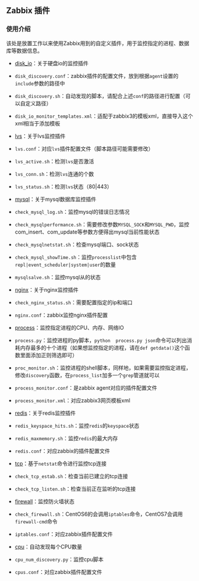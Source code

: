 ## Zabbix 插件

### 使用介绍

该处是放置工作以来使用Zabbix用到的自定义插件，用于监控指定的进程、数据库等数据信息。

-  [disk_io](https://github.com/Polaris0112/Ops-Tools/tree/master/zabbix_plugins/disk_io)：关于硬盘io的监控插件
  -  `disk_discovery.conf`：zabbix插件的配置文件，放到根据`agent`设置的`include`参数的路径中
  -  `disk_discovery.sh`：自动发现的脚本，请配合上述`conf`的路径进行配置（可以自定义路径）
  -  `disk_io_monitor_templates.xml`：适配于zabbix3的模板xml，直接导入这个xml相当于添加模板

-  [lvs](https://github.com/Polaris0112/Ops-Tools/tree/master/zabbix_plugins/lvs)：关于lvs监控插件
  -  `lvs.conf`：对应`lvs`插件配置文件（脚本路径可能需要修改）
  -  `lvs_active.sh`：检测`lvs`是否激活
  -  `lvs_conn.sh`：检测`lvs`连通的个数
  -  `lvs_status.sh`：检测`lvs`状态（80|443）

-  [mysql](https://github.com/Polaris0112/Ops-Tools/tree/master/zabbix_plugins/mysql)：关于mysql数据库监控插件
  -  `check_mysql_log.sh`：监控mysql的错误日志情况
  -  `check_mysqlperformance.sh`：需要修改参数`MYSQL_SOCK`和`MYSQL_PWD`，监控com_insert、com_update等参数方便得出mysql当前性能状态
  -  `check_mysqlnetstat.sh`：检查mysql端口、sock状态
  -  `check_mysql_showTime.sh`：监控`processlist`中包含`repl|event_scheduler|system|user`的数量
  -  `mysqlsalve.sh`：监控mysql从的状态

-  [nginx](https://github.com/Polaris0112/Ops-Tools/tree/master/zabbix_plugins/nginx)：关于nginx监控插件
  -  `check_nginx_status.sh`：需要配置指定的ip和端口
  -  `nginx.conf`：zabbix监控nginx插件配置

-  [process](https://github.com/Polaris0112/Ops-Tools/tree/master/zabbix_plugins/process)：监控指定进程的CPU、内存、网络IO
  -  `process.py`：监控进程的py脚本，`python  process.py json`命令可以列出消耗内存最多的十个进程（如果想监控指定的进程，请在`def getdata()`这个函数里面添加正则筛选即可）
  -  `proc_monitor.sh`：监控进程的shell脚本，同样地，如果需要监控指定进程，修改`discovery`函数，在`process_list`加多一个`grep`管道就可以
  -  `process_monitor.conf`：是zabbix agent对应的插件配置文件
  -  `process_monitor.xml`：对应zabbix3网页模板xml

-  [redis](https://github.com/Polaris0112/Ops-Tools/tree/master/zabbix_plugins/redis)：关于redis监控插件
  -  `redis_keyspace_hits.sh`：监控`redis`的`keyspace`状态
  -  `redis_maxmemory.sh`：监控`redis`的最大内存
  -  `redis.conf`：对应zabbix的插件配置文件

-  [tcp](https://github.com/Polaris0112/Ops-Tools/tree/master/zabbix_plugins/tcp)：基于`netstat`命令进行监控tcp连接
  -  `check_tcp_estab.sh`：检查当前已建立的tcp连接
  -  `check_tcp_listen.sh`：检查当前正在监听的tcp连接

-  [firewall](https://github.com/Polaris0112/Ops-Tools/tree/master/zabbix_plugins/firewall)：监控防火墙状态
  -  `check_firewall.sh`：CentOS6的会调用`iptables`命令，CentOS7会调用`firewall-cmd`命令
  -  `iptables.conf`：对应zabbix插件配置文件

-  [cpu](https://github.com/Polaris0112/Ops-Tools/tree/master/zabbix_plugins/cpu)：自动发现每个CPU数量
  -  `cpu_num_discovery.py`：监控cpu脚本
  -  `cpus.conf`：对应zabbix插件配置文件




